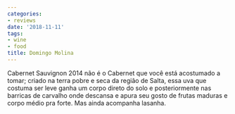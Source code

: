 ```yaml
---
categories:
- reviews
date: '2018-11-11'
tags:
- wine
- food
title: Domingo Molina
---
```


Cabernet Sauvignon 2014 não é o Cabernet que você está acostumado a tomar; criado na terra pobre e seca da região de Salta, essa uva que costuma ser leve ganha um corpo direto do solo e posteriormente nas barricas de carvalho onde descansa e apura seu gosto de frutas maduras e corpo médio pra forte. Mas ainda acompanha lasanha.